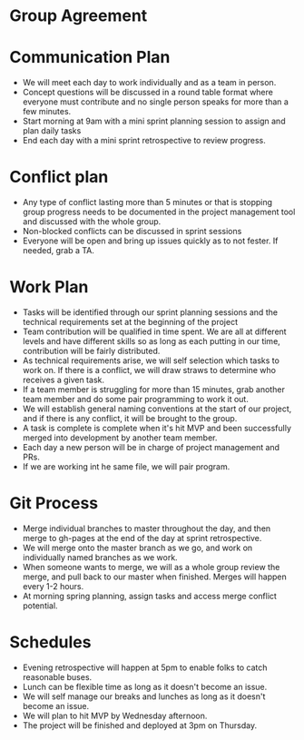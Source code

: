 # Group Agreement

# Communication Plan
- We will meet each day to work individually and as a team in person.
- Concept questions will be discussed in a round table format where everyone must contribute and no single person speaks for more than a few minutes.
- Start morning at 9am with a mini sprint planning session to assign and plan daily tasks
- End each day with a mini sprint retrospective to review progress.
# Conflict plan
- Any type of conflict lasting more than 5 minutes or that is stopping group progress needs to be documented in the project management tool and discussed with the whole group.
- Non-blocked conflicts can be discussed in sprint sessions
- Everyone will be open and bring up issues quickly as to not fester. If needed, grab a TA.
# Work Plan
- Tasks will be identified through our sprint planning sessions and the technical requirements set at the beginning of the project
- Team contribution will be qualified in time spent. We are all at different levels and have different skills so as long as each putting in our time, contribution will be fairly distributed.
- As technical requirements arise, we will self selection which tasks to work on. If there is a conflict, we will draw straws to determine who receives a given task.
- If a team member is struggling for more than 15 minutes, grab another team member and do some pair programming to work it out.
- We will establish general naming conventions at the start of our project, and if there is any conflict, it will be brought to the group.
- A task is complete is complete when it's hit MVP and been successfully merged into development by another team member.
- Each day a new person will be in charge of project management and PRs.
- If we are working int he same file, we will pair program.
# Git Process
- Merge individual branches to master throughout the day, and then merge to gh-pages at the end of the day at sprint retrospective.
- We will merge onto the master branch as we go, and work on individually named branches as we work.
- When someone wants to merge, we will as a whole group review the merge, and pull back to our master when finished. Merges will happen every 1-2 hours.
- At morning spring planning, assign tasks and access merge conflict potential.
# Schedules
- Evening retrospective will happen at 5pm to enable folks to catch reasonable buses.
- Lunch can be flexible time as long as it doesn't become an issue.
- We will self manage our breaks and lunches as long as it doesn't become an issue.
- We will plan to hit MVP by Wednesday afternoon.
- The project will be finished and deployed at 3pm on Thursday.
